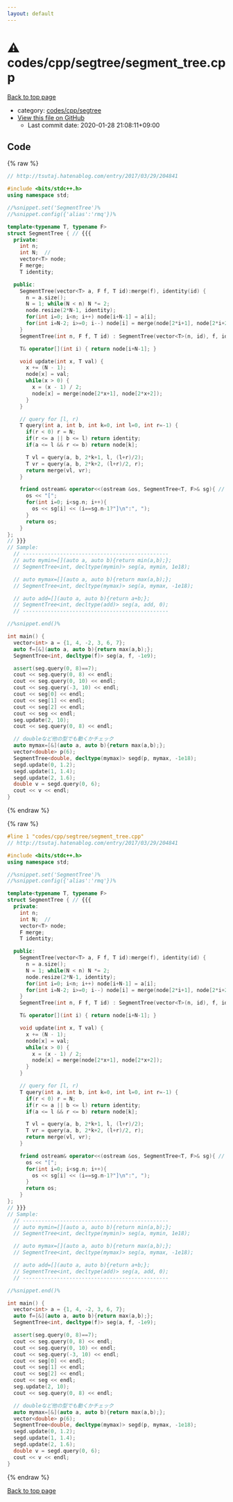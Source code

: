 ```yaml
---
layout: default
---
```


<!-- mathjax config similar to math.stackexchange -->
<script type="text/javascript" async
  src="https://cdnjs.cloudflare.com/ajax/libs/mathjax/2.7.5/MathJax.js?config=TeX-MML-AM_CHTML">
</script>
<script type="text/x-mathjax-config">
  MathJax.Hub.Config({
    TeX: { equationNumbers: { autoNumber: "AMS" }},
    tex2jax: {
      inlineMath: [ ['$','$'] ],
      processEscapes: true
    },
    "HTML-CSS": { matchFontHeight: false },
    displayAlign: "left",
    displayIndent: "2em"
  });
</script>

<script type="text/javascript" src="https://cdnjs.cloudflare.com/ajax/libs/jquery/3.4.1/jquery.min.js"></script>
<script src="https://cdn.jsdelivr.net/npm/jquery-balloon-js@1.1.2/jquery.balloon.min.js" integrity="sha256-ZEYs9VrgAeNuPvs15E39OsyOJaIkXEEt10fzxJ20+2I=" crossorigin="anonymous"></script>
<script type="text/javascript" src="../../../../assets/js/copy-button.js"></script>
<link rel="stylesheet" href="../../../../assets/css/copy-button.css" />


# :warning: codes/cpp/segtree/segment_tree.cpp

<a href="../../../../index.html">Back to top page</a>

* category: <a href="../../../../index.html#be3aa2b43feda595aa89da363e1e6700">codes/cpp/segtree</a>
* <a href="{{ site.github.repository_url }}/blob/master/codes/cpp/segtree/segment_tree.cpp">View this file on GitHub</a>
    - Last commit date: 2020-01-28 21:08:11+09:00




## Code

<a id="unbundled"></a>
{% raw %}
```cpp
// http://tsutaj.hatenablog.com/entry/2017/03/29/204841

#include <bits/stdc++.h>
using namespace std;

//%snippet.set('SegmentTree')%
//%snippet.config({'alias':'rmq'})%

template<typename T, typename F>
struct SegmentTree { // {{{
  private:
    int n; 
    int N;  // 
    vector<T> node;
    F merge;
    T identity;

  public:
    SegmentTree(vector<T> a, F f, T id):merge(f), identity(id) {
      n = a.size();
      N = 1; while(N < n) N *= 2;
      node.resize(2*N-1, identity);
      for(int i=0; i<n; i++) node[i+N-1] = a[i];
      for(int i=N-2; i>=0; i--) node[i] = merge(node[2*i+1], node[2*i+2]);
    }
    SegmentTree(int n, F f, T id) : SegmentTree(vector<T>(n, id), f, id) {}

    T& operator[](int i) { return node[i+N-1]; }

    void update(int x, T val) {
      x += (N - 1);
      node[x] = val;
      while(x > 0) {
        x = (x - 1) / 2;
        node[x] = merge(node[2*x+1], node[2*x+2]);
      }
    }

    // query for [l, r)
    T query(int a, int b, int k=0, int l=0, int r=-1) {
      if(r < 0) r = N;
      if(r <= a || b <= l) return identity;
      if(a <= l && r <= b) return node[k];

      T vl = query(a, b, 2*k+1, l, (l+r)/2);
      T vr = query(a, b, 2*k+2, (l+r)/2, r);
      return merge(vl, vr);
    }

    friend ostream& operator<<(ostream &os, SegmentTree<T, F>& sg){ //
      os << "[";
      for(int i=0; i<sg.n; i++){
        os << sg[i] << (i==sg.n-1?"]\n":", ");
      }
      return os;
    }
};
// }}}
// Sample:
  // -----------------------------------------------
  // auto mymin=[](auto a, auto b){return min(a,b);};
  // SegmentTree<int, decltype(mymin)> seg(a, mymin, 1e18);

  // auto mymax=[](auto a, auto b){return max(a,b);};
  // SegmentTree<int, decltype(mymax)> seg(a, mymax, -1e18);

  // auto add=[](auto a, auto b){return a+b;};
  // SegmentTree<int, decltype(add)> seg(a, add, 0);
  // -----------------------------------------------

//%snippet.end()%

int main() {
  vector<int> a = {1, 4, -2, 3, 6, 7};
  auto f=[&](auto a, auto b){return max(a,b);};
  SegmentTree<int, decltype(f)> seg(a, f, -1e9);

  assert(seg.query(0, 8)==7);
  cout << seg.query(0, 8) << endl;
  cout << seg.query(0, 10) << endl;
  cout << seg.query(-3, 10) << endl;
  cout << seg[0] << endl;
  cout << seg[1] << endl;
  cout << seg[2] << endl;
  cout << seg << endl;
  seg.update(2, 10);
  cout << seg.query(0, 8) << endl;

  // doubleなど他の型でも動くかチェック
  auto mymax=[&](auto a, auto b){return max(a,b);};
  vector<double> p(6);
  SegmentTree<double, decltype(mymax)> segd(p, mymax, -1e18);
  segd.update(0, 1.2);
  segd.update(1, 1.4);
  segd.update(2, 1.6);
  double v = segd.query(0, 6);
  cout << v << endl;
}

```
{% endraw %}

<a id="bundled"></a>
{% raw %}
```cpp
#line 1 "codes/cpp/segtree/segment_tree.cpp"
// http://tsutaj.hatenablog.com/entry/2017/03/29/204841

#include <bits/stdc++.h>
using namespace std;

//%snippet.set('SegmentTree')%
//%snippet.config({'alias':'rmq'})%

template<typename T, typename F>
struct SegmentTree { // {{{
  private:
    int n; 
    int N;  // 
    vector<T> node;
    F merge;
    T identity;

  public:
    SegmentTree(vector<T> a, F f, T id):merge(f), identity(id) {
      n = a.size();
      N = 1; while(N < n) N *= 2;
      node.resize(2*N-1, identity);
      for(int i=0; i<n; i++) node[i+N-1] = a[i];
      for(int i=N-2; i>=0; i--) node[i] = merge(node[2*i+1], node[2*i+2]);
    }
    SegmentTree(int n, F f, T id) : SegmentTree(vector<T>(n, id), f, id) {}

    T& operator[](int i) { return node[i+N-1]; }

    void update(int x, T val) {
      x += (N - 1);
      node[x] = val;
      while(x > 0) {
        x = (x - 1) / 2;
        node[x] = merge(node[2*x+1], node[2*x+2]);
      }
    }

    // query for [l, r)
    T query(int a, int b, int k=0, int l=0, int r=-1) {
      if(r < 0) r = N;
      if(r <= a || b <= l) return identity;
      if(a <= l && r <= b) return node[k];

      T vl = query(a, b, 2*k+1, l, (l+r)/2);
      T vr = query(a, b, 2*k+2, (l+r)/2, r);
      return merge(vl, vr);
    }

    friend ostream& operator<<(ostream &os, SegmentTree<T, F>& sg){ //
      os << "[";
      for(int i=0; i<sg.n; i++){
        os << sg[i] << (i==sg.n-1?"]\n":", ");
      }
      return os;
    }
};
// }}}
// Sample:
  // -----------------------------------------------
  // auto mymin=[](auto a, auto b){return min(a,b);};
  // SegmentTree<int, decltype(mymin)> seg(a, mymin, 1e18);

  // auto mymax=[](auto a, auto b){return max(a,b);};
  // SegmentTree<int, decltype(mymax)> seg(a, mymax, -1e18);

  // auto add=[](auto a, auto b){return a+b;};
  // SegmentTree<int, decltype(add)> seg(a, add, 0);
  // -----------------------------------------------

//%snippet.end()%

int main() {
  vector<int> a = {1, 4, -2, 3, 6, 7};
  auto f=[&](auto a, auto b){return max(a,b);};
  SegmentTree<int, decltype(f)> seg(a, f, -1e9);

  assert(seg.query(0, 8)==7);
  cout << seg.query(0, 8) << endl;
  cout << seg.query(0, 10) << endl;
  cout << seg.query(-3, 10) << endl;
  cout << seg[0] << endl;
  cout << seg[1] << endl;
  cout << seg[2] << endl;
  cout << seg << endl;
  seg.update(2, 10);
  cout << seg.query(0, 8) << endl;

  // doubleなど他の型でも動くかチェック
  auto mymax=[&](auto a, auto b){return max(a,b);};
  vector<double> p(6);
  SegmentTree<double, decltype(mymax)> segd(p, mymax, -1e18);
  segd.update(0, 1.2);
  segd.update(1, 1.4);
  segd.update(2, 1.6);
  double v = segd.query(0, 6);
  cout << v << endl;
}

```
{% endraw %}

<a href="../../../../index.html">Back to top page</a>

